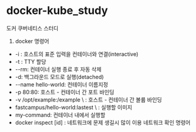 # docker-kube_study
도커 쿠버네티스 스터디

1. docker 명령어 

 - -i : 호스트의 표준 입력을 컨테이너와 연결(interactive)
 - -t : TTY 할당
 - --rm: 컨테이너 실행 종료 후 자동 삭제
 - -d: 백그라운드 모드로 실행(detached)
 - --name hello-world: 컨테이너 이름지정
 - -p 80:80: 호스트 - 컨테이너 간 포트 바인딩 
 - -v /opt/example:/example \ : 호스트 - 컨테이너 간 볼륨 바인딩
 - fastcampus/hello-world:lastest \ : 실행할 이미지
 - my-command: 컨테이너 내에서 실행할 
 - docker inspect [id] : 네트워크에 문제 생길시 많이 이용 네트워크 확인 명령어 
